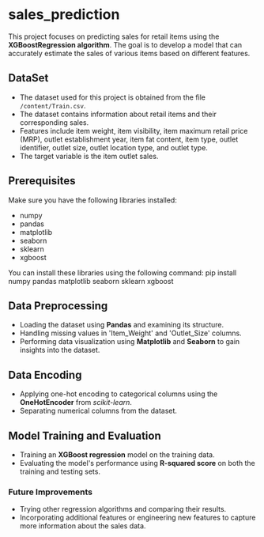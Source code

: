 # sales_prediction

This project focuses on predicting sales for retail items using the **XGBoostRegression algorithm**.
The goal is to develop a model that can accurately estimate the sales of various items based on different features.

## DataSet

* The dataset used for this project is obtained from the file `/content/Train.csv`.
* The dataset contains information about retail items and their corresponding sales.
* Features include item weight, item visibility, item maximum retail price (MRP), outlet establishment year, item fat content, item type, outlet identifier, outlet size, 
  outlet location type, and outlet type.
* The target variable is the item outlet sales.

## Prerequisites

 Make sure you have the following libraries installed:

* numpy
* pandas
* matplotlib
* seaborn
* sklearn
* xgboost

You can install these libraries using the following command: pip install numpy pandas matplotlib seaborn sklearn xgboost

## Data Preprocessing

* Loading the dataset using **Pandas** and examining its structure.
* Handling missing values in 'Item_Weight' and 'Outlet_Size' columns.
* Performing data visualization using **Matplotlib** and **Seaborn** to gain insights into the dataset.

## Data Encoding

* Applying one-hot encoding to categorical columns using the **OneHotEncoder** from _scikit-learn_.
* Separating numerical columns from the dataset.

## Model Training and Evaluation

* Training an **XGBoost regression** model on the training data.
* Evaluating the model's performance using **R-squared score** on both the training and testing sets.

### Future Improvements

* Trying other regression algorithms and comparing their results.
* Incorporating additional features or engineering new features to capture more information about the sales data.





